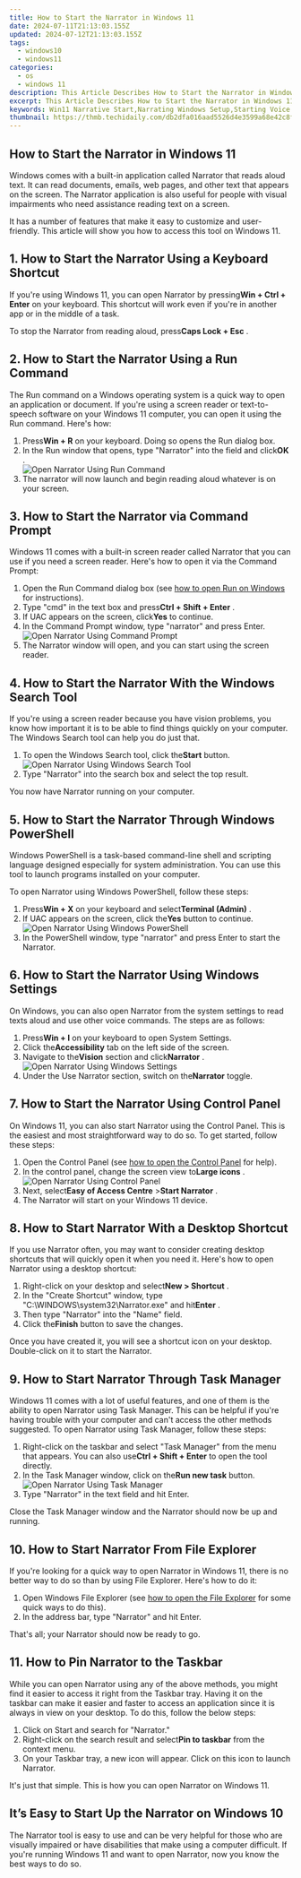 ```yaml
---
title: How to Start the Narrator in Windows 11
date: 2024-07-11T21:13:03.155Z
updated: 2024-07-12T21:13:03.155Z
tags:
  - windows10
  - windows11
categories:
  - os
  - windows 11
description: This Article Describes How to Start the Narrator in Windows 11
excerpt: This Article Describes How to Start the Narrator in Windows 11
keywords: Win11 Narrative Start,Narrating Windows Setup,Starting Voice W11,Windows Narration Guide,Launching Narration W11,Initiate Narrator W101,Voice Setting in Win11
thumbnail: https://thmb.techidaily.com/db2dfa016aad5526d4e3599a68e42c8f3cfa167590fe6f17711d0d491d279f0c.jpg
---
```


## How to Start the Narrator in Windows 11

 Windows comes with a built-in application called Narrator that reads aloud text. It can read documents, emails, web pages, and other text that appears on the screen. The Narrator application is also useful for people with visual impairments who need assistance reading text on a screen.

 It has a number of features that make it easy to customize and user-friendly. This article will show you how to access this tool on Windows 11.

## 1\. How to Start the Narrator Using a Keyboard Shortcut

 If you're using Windows 11, you can open Narrator by pressing**Win + Ctrl + Enter** on your keyboard. This shortcut will work even if you're in another app or in the middle of a task.

 To stop the Narrator from reading aloud, press**Caps Lock + Esc** .

## 2\. How to Start the Narrator Using a Run Command

 The Run command on a Windows operating system is a quick way to open an application or document. If you're using a screen reader or text-to-speech software on your Windows 11 computer, you can open it using the Run command. Here's how:

1. Press**Win + R** on your keyboard. Doing so opens the Run dialog box.
2. In the Run window that opens, type "Narrator" into the field and click**OK** .  
![Open Narrator Using Run Command](https://static1.makeuseofimages.com/wordpress/wp-content/uploads/2022/11/open-narrator-using-run-command.jpg)
3. The narrator will now launch and begin reading aloud whatever is on your screen.

## 3\. How to Start the Narrator via Command Prompt

 Windows 11 comes with a built-in screen reader called Narrator that you can use if you need a screen reader. Here's how to open it via the Command Prompt:

1. Open the Run Command dialog box (see [how to open Run on Windows](https://www.makeuseof.com/windows-open-run-command-dialog-box/) for instructions).
2. Type "cmd" in the text box and press**Ctrl + Shift + Enter** .
3. If UAC appears on the screen, click**Yes** to continue.
4. In the Command Prompt window, type "narrator" and press Enter.  
![Open Narrator Using Command Prompt](https://static1.makeuseofimages.com/wordpress/wp-content/uploads/2022/11/open-narrator-using-command-prompt.jpg)
5. The Narrator window will open, and you can start using the screen reader.

## 4\. How to Start the Narrator With the Windows Search Tool

 If you're using a screen reader because you have vision problems, you know how important it is to be able to find things quickly on your computer. The Windows Search tool can help you do just that.

1. To open the Windows Search tool, click the**Start** button.  
![Open Narrator Using Windows Search Tool](https://static1.makeuseofimages.com/wordpress/wp-content/uploads/2022/11/open-narrator-using-windows-search-tool.jpg)
2. Type "Narrator" into the search box and select the top result.

You now have Narrator running on your computer.

## 5\. How to Start the Narrator Through Windows PowerShell

 Windows PowerShell is a task-based command-line shell and scripting language designed especially for system administration. You can use this tool to launch programs installed on your computer.

To open Narrator using Windows PowerShell, follow these steps:

1. Press**Win + X** on your keyboard and select**Terminal (Admin)** .
2. If UAC appears on the screen, click the**Yes** button to continue.  
![Open Narrator Using Windows PowerShell](https://static1.makeuseofimages.com/wordpress/wp-content/uploads/2022/11/open-narrator-using-windows-powershell.jpg)
3. In the PowerShell window, type "narrator" and press Enter to start the Narrator.

## 6\. How to Start the Narrator Using Windows Settings

 On Windows, you can also open Narrator from the system settings to read texts aloud and use other voice commands. The steps are as follows:

1. Press**Win + I** on your keyboard to open System Settings.
2. Click the**Accessibility** tab on the left side of the screen.
3. Navigate to the**Vision** section and click**Narrator** .  
![Open Narrator Using Windows Settings](https://static1.makeuseofimages.com/wordpress/wp-content/uploads/2022/11/open-narrator-using-windows-settings.jpg)
4. Under the Use Narrator section, switch on the**Narrator** toggle.

## 7\. How to Start the Narrator Using Control Panel

 On Windows 11, you can also start Narrator using the Control Panel. This is the easiest and most straightforward way to do so. To get started, follow these steps:

1. Open the Control Panel (see [how to open the Control Panel](https://www.makeuseof.com/windows-11-open-control-panel/) for help).
2. In the control panel, change the screen view to**Large icons** .  
![Open Narrator Using Control Panel](https://static1.makeuseofimages.com/wordpress/wp-content/uploads/2022/11/open-narrator-using-control-panel.jpg)
3. Next, select**Easy of Access Centre** \>**Start Narrator** .
4. The Narrator will start on your Windows 11 device.

## 8\. How to Start Narrator With a Desktop Shortcut

 If you use Narrator often, you may want to consider creating desktop shortcuts that will quickly open it when you need it. Here's how to open Narrator using a desktop shortcut:

1. Right-click on your desktop and select**New > Shortcut** .
2. In the "Create Shortcut" window, type "C:\\WINDOWS\\system32\\Narrator.exe" and hit**Enter** .
3. Then type "Narrator" into the "Name" field.
4. Click the**Finish** button to save the changes.

 Once you have created it, you will see a shortcut icon on your desktop. Double-click on it to start the Narrator.

## 9\. How to Start Narrator Through Task Manager

 Windows 11 comes with a lot of useful features, and one of them is the ability to open Narrator using Task Manager. This can be helpful if you're having trouble with your computer and can't access the other methods suggested. To open Narrator using Task Manager, follow these steps:

1. Right-click on the taskbar and select "Task Manager" from the menu that appears. You can also use**Ctrl + Shift + Enter** to open the tool directly.
2. In the Task Manager window, click on the**Run new task** button.  
![Open Narrator Using Task Manager](https://static1.makeuseofimages.com/wordpress/wp-content/uploads/2022/11/open-narrator-using-task-manager.jpg)
3. Type "Narrator" in the text field and hit Enter.

 Close the Task Manager window and the Narrator should now be up and running.

## 10\. How to Start Narrator From File Explorer

 If you're looking for a quick way to open Narrator in Windows 11, there is no better way to do so than by using File Explorer. Here's how to do it:

1. Open Windows File Explorer (see [how to open the File Explorer](https://www.makeuseof.com/windows-open-file-explorer/) for some quick ways to do this).
2. In the address bar, type "Narrator" and hit Enter.

That's all; your Narrator should now be ready to go.

## 11\. How to Pin Narrator to the Taskbar

 While you can open Narrator using any of the above methods, you might find it easier to access it right from the Taskbar tray. Having it on the taskbar can make it easier and faster to access an application since it is always in view on your desktop. To do this, follow the below steps:

1. Click on Start and search for "Narrator."
2. Right-click on the search result and select**Pin to taskbar** from the context menu.
3. On your Taskbar tray, a new icon will appear. Click on this icon to launch Narrator.

 It's just that simple. This is how you can open Narrator on Windows 11.

## It’s Easy to Start Up the Narrator on Windows 10

 The Narrator tool is easy to use and can be very helpful for those who are visually impaired or have disabilities that make using a computer difficult. If you're running Windows 11 and want to open Narrator, now you know the best ways to do so.


<ins class="adsbygoogle"
     style="display:block"
     data-ad-format="autorelaxed"
     data-ad-client="ca-pub-7571918770474297"
     data-ad-slot="1223367746"></ins>



<ins class="adsbygoogle"
     style="display:block"
     data-ad-client="ca-pub-7571918770474297"
     data-ad-slot="8358498916"
     data-ad-format="auto"
     data-full-width-responsive="true"></ins>




